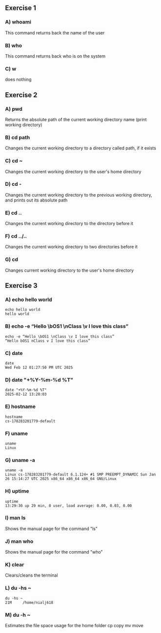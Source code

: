 ## Exercise 1
### A) whoami
This command returns back the name of the user
### B) who
This command returns back who is on the system

### C) w
does nothing

## Exercise 2
### A) pwd
Returns the absolute path of the current working directory name (print working directory)

### B) cd path
Changes the current working directory to a directory called path, if it exists

### C) cd ~
Changes the current working directory to the user's home directory

### D) cd -
Changes the current working directory to the previous working directory, and prints out its absolute path

### E) cd ..
Changes the current working directory to the directory before it

### F) cd ../..
Changes the current working directory to two directories before it

### G) cd
Changes current working directory to the user's home directory

## Exercise 3
### A) echo hello world
```
echo hello world
hello world
```

### B) echo -e “Hello \bOS1 \nClass \v I love this class”
```
echo -e “Hello \bOS1 \nClass \v I love this class”
“Hello bOS1 nClass v I love this class”
```

### C) date
```
date
Wed Feb 12 01:27:50 PM UTC 2025
```

### D) date "+%Y-%m-%d %T"
```
date "+%Y-%m-%d %T"
2025-02-12 13:28:03
```

### E) hostname
```
hostname
cs-178283201779-default
```

### F) uname
```
uname
Linux
```

### G) uname -a
```
uname -a
Linux cs-178283201779-default 6.1.124+ #1 SMP PREEMPT_DYNAMIC Sun Jan 26 15:14:27 UTC 2025 x86_64 x86_64 x86_64 GNU/Linux
```

### H) uptime
```
uptime
13:29:30 up 29 min, 0 user, load average: 0.00, 0.03, 0.00
```

### I) man ls
Shows the manual page for the command "ls"
### J) man who
Shows the manual page for the command "who"
### K) clear
Clears/cleans the terminal

### L) du -hs ~
```
du -hs ~
21M     /home/nialj618
```

### M) du -h ~
Estimates the file space usage for the  home folder
cp copy
mv move